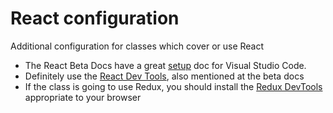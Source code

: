 # React configuration

Additional configuration for classes which cover or use React

- The React Beta Docs have a great [setup](https://beta.reactjs.org/learn/editor-setup) doc for Visual Studio Code. 
- Definitely use the [React Dev Tools](https://beta.reactjs.org/learn/react-developer-tools), also mentioned at the beta docs
- If the class is going to use Redux, you should install the [Redux DevTools](https://github.com/reduxjs/redux-devtools) appropriate to your browser